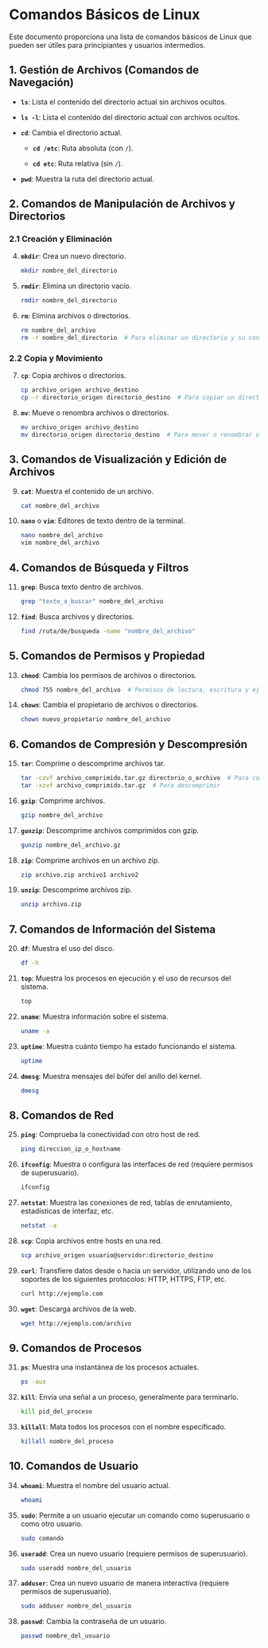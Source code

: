 # Comandos Básicos de Linux 

Este documento proporciona una lista de comandos básicos de Linux que pueden ser útiles para principiantes y usuarios intermedios.

## 1. Gestión de Archivos (Comandos de Navegación)


- **`ls`**: Lista el contenido del directorio actual sin archivos ocultos.


- **`ls -l`**: Lista el contenido del directorio actual con archivos ocultos.


- **`cd`**: Cambia el directorio actual.

    - **`cd /etc`**: Ruta absoluta (con `/`).

    - **`cd etc`**: Ruta relativa (sin `/`).


- **`pwd`**: Muestra la ruta del directorio actual.


## 2. Comandos de Manipulación de Archivos y Directorios

### 2.1 Creación y Eliminación

4. **`mkdir`**: Crea un nuevo directorio.
    ```bash
    mkdir nombre_del_directorio
    ```

5. **`rmdir`**: Elimina un directorio vacío.
    ```bash
    rmdir nombre_del_directorio
    ```

6. **`rm`**: Elimina archivos o directorios.
    ```bash
    rm nombre_del_archivo
    rm -r nombre_del_directorio  # Para eliminar un directorio y su contenido
    ```

### 2.2 Copia y Movimiento

7. **`cp`**: Copia archivos o directorios.
    ```bash
    cp archivo_origen archivo_destino
    cp -r directorio_origen directorio_destino  # Para copiar un directorio y su contenido
    ```

8. **`mv`**: Mueve o renombra archivos o directorios.
    ```bash
    mv archivo_origen archivo_destino
    mv directorio_origen directorio_destino  # Para mover o renombrar un directorio
    ```

## 3. Comandos de Visualización y Edición de Archivos

9. **`cat`**: Muestra el contenido de un archivo.
    ```bash
    cat nombre_del_archivo
    ```

10. **`nano`** o **`vim`**: Editores de texto dentro de la terminal.
    ```bash
    nano nombre_del_archivo
    vim nombre_del_archivo
    ```

## 4. Comandos de Búsqueda y Filtros

11. **`grep`**: Busca texto dentro de archivos.
    ```bash
    grep "texto_a_buscar" nombre_del_archivo
    ```

12. **`find`**: Busca archivos y directorios.
    ```bash
    find /ruta/de/busqueda -name "nombre_del_archivo"
    ```

## 5. Comandos de Permisos y Propiedad

13. **`chmod`**: Cambia los permisos de archivos o directorios.
    ```bash
    chmod 755 nombre_del_archivo  # Permisos de lectura, escritura y ejecución para el propietario, y solo lectura y ejecución para el grupo y otros
    ```

14. **`chown`**: Cambia el propietario de archivos o directorios.
    ```bash
    chown nuevo_propietario nombre_del_archivo
    ```

## 6. Comandos de Compresión y Descompresión

15. **`tar`**: Comprime o descomprime archivos tar.
    ```bash
    tar -czvf archivo_comprimido.tar.gz directorio_o_archivo  # Para comprimir
    tar -xzvf archivo_comprimido.tar.gz  # Para descomprimir
    ```

16. **`gzip`**: Comprime archivos.
    ```bash
    gzip nombre_del_archivo
    ```

17. **`gunzip`**: Descomprime archivos comprimidos con gzip.
    ```bash
    gunzip nombre_del_archivo.gz
    ```

18. **`zip`**: Comprime archivos en un archivo zip.
    ```bash
    zip archivo.zip archivo1 archivo2
    ```

19. **`unzip`**: Descomprime archivos zip.
    ```bash
    unzip archivo.zip
    ```

## 7. Comandos de Información del Sistema

20. **`df`**: Muestra el uso del disco.
    ```bash
    df -h
    ```

21. **`top`**: Muestra los procesos en ejecución y el uso de recursos del sistema.
    ```bash
    top
    ```

22. **`uname`**: Muestra información sobre el sistema.
    ```bash
    uname -a
    ```

23. **`uptime`**: Muestra cuánto tiempo ha estado funcionando el sistema.
    ```bash
    uptime
    ```

24. **`dmesg`**: Muestra mensajes del búfer del anillo del kernel.
    ```bash
    dmesg
    ```

## 8. Comandos de Red

25. **`ping`**: Comprueba la conectividad con otro host de red.
    ```bash
    ping direccion_ip_o_hostname
    ```

26. **`ifconfig`**: Muestra o configura las interfaces de red (requiere permisos de superusuario).
    ```bash
    ifconfig
    ```

27. **`netstat`**: Muestra las conexiones de red, tablas de enrutamiento, estadísticas de interfaz, etc.
    ```bash
    netstat -a
    ```

28. **`scp`**: Copia archivos entre hosts en una red.
    ```bash
    scp archivo_origen usuario@servidor:directorio_destino
    ```

29. **`curl`**: Transfiere datos desde o hacia un servidor, utilizando uno de los soportes de los siguientes protocolos: HTTP, HTTPS, FTP, etc.
    ```bash
    curl http://ejemplo.com
    ```

30. **`wget`**: Descarga archivos de la web.
    ```bash
    wget http://ejemplo.com/archivo
    ```

## 9. Comandos de Procesos

31. **`ps`**: Muestra una instantánea de los procesos actuales.
    ```bash
    ps -aux
    ```

32. **`kill`**: Envía una señal a un proceso, generalmente para terminarlo.
    ```bash
    kill pid_del_proceso
    ```

33. **`killall`**: Mata todos los procesos con el nombre especificado.
    ```bash
    killall nombre_del_proceso
    ```

## 10. Comandos de Usuario

34. **`whoami`**: Muestra el nombre del usuario actual.
    ```bash
    whoami
    ```

35. **`sudo`**: Permite a un usuario ejecutar un comando como superusuario o como otro usuario.
    ```bash
    sudo comando
    ```

36. **`useradd`**: Crea un nuevo usuario (requiere permisos de superusuario).
    ```bash
    sudo useradd nombre_del_usuario
    ```

37. **`adduser`**: Crea un nuevo usuario de manera interactiva (requiere permisos de superusuario).
    ```bash
    sudo adduser nombre_del_usuario
    ```

38. **`passwd`**: Cambia la contraseña de un usuario.
    ```bash
    passwd nombre_del_usuario
    ```
    
